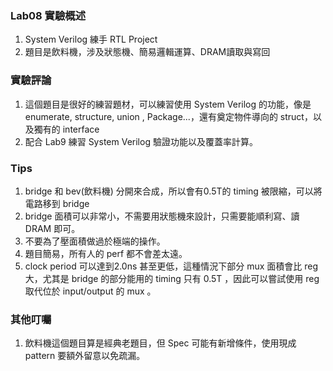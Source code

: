 ### Lab08 實驗概述
1. System Verilog 練手 RTL Project
2. 題目是飲料機，涉及狀態機、簡易邏輯運算、DRAM讀取與寫回

### 實驗評論
1. 這個題目是很好的練習題材，可以練習使用 System Verilog 的功能，像是 enumerate, structure, union , Package...，還有奠定物件導向的 struct，以及獨有的 interface 
2. 配合 Lab9 練習 System Verilog 驗證功能以及覆蓋率計算。



### Tips

1. bridge 和 bev(飲料機) 分開來合成，所以會有0.5T的 timing 被限縮，可以將電路移到 bridge
2. bridge 面積可以非常小，不需要用狀態機來設計，只需要能順利寫、讀 DRAM 即可。
3. 不要為了壓面積做過於極端的操作。
4. 題目簡易，所有人的 perf 都不會差太遠。
5. clock period 可以達到2.0ns 甚至更低，這種情況下部分 mux 面積會比 reg 大，尤其是 bridge 的部分能用的 timing 只有 0.5T ，因此可以嘗試使用 reg 取代位於 input/output 的 mux 。

### 其他叮囑
1. 飲料機這個題目算是經典老題目，但 Spec 可能有新增條件，使用現成 pattern 要額外留意以免疏漏。